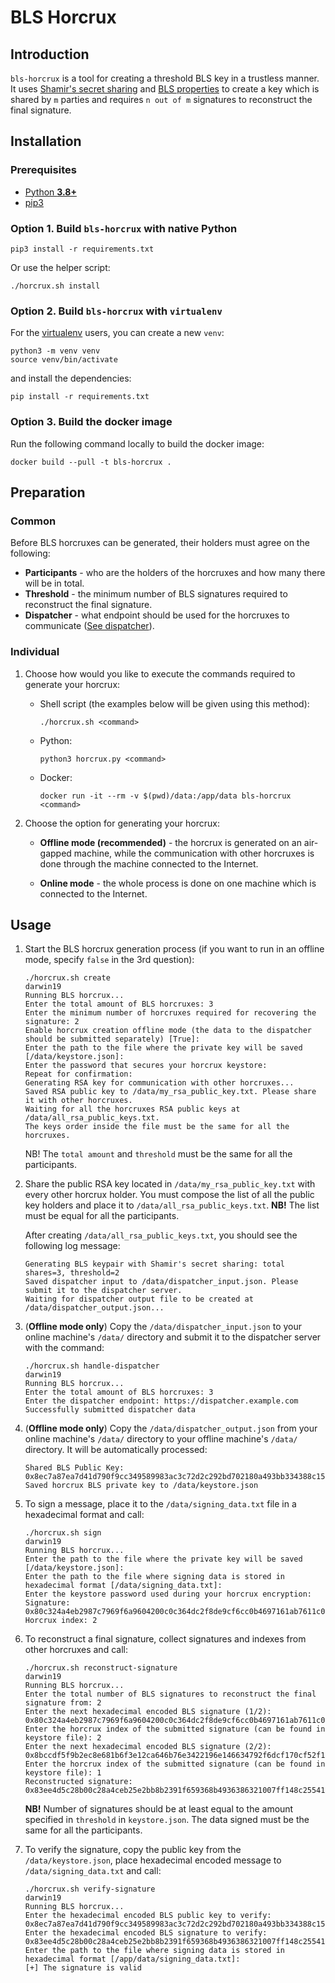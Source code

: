 # BLS Horcrux

## Introduction

`bls-horcrux` is a tool for creating a threshold BLS key in a trustless manner. It uses [Shamir's secret sharing](https://launchpad.ethereum.org/faq#keys)
and [BLS properties](https://blog.dash.org/secret-sharing-and-threshold-signatures-with-bls-954d1587b5f) to create a key
 which is shared by `m` parties and requires `n out of m` signatures to reconstruct the final signature.

## Installation

### Prerequisites

- [Python **3.8+**](https://www.python.org/about/gettingstarted/)
- [pip3](https://pip.pypa.io/en/stable/installing/)

### Option 1. Build `bls-horcrux` with native Python

```shell script
pip3 install -r requirements.txt
```

Or use the helper script:

```shell script
./horcrux.sh install
```

### Option 2. Build `bls-horcrux` with `virtualenv`

For the [virtualenv](https://virtualenv.pypa.io/en/latest/) users, you can create a new `venv`:

```shell script
python3 -m venv venv
source venv/bin/activate
```

and install the dependencies:

```shell script
pip install -r requirements.txt
```

### Option 3. Build the docker image

Run the following command locally to build the docker image:

```shell script
docker build --pull -t bls-horcrux .
```

## Preparation

### Common

Before BLS horcruxes can be generated, their holders must agree on the following:

- **Participants** - who are the holders of the horcruxes and how many there will be in total.
- **Threshold** - the minimum number of BLS signatures required to reconstruct the final signature.
- **Dispatcher** - what endpoint should be used for the horcruxes to communicate ([See dispatcher](./dispatcher/README.md)).

### Individual

1. Choose how would you like to execute the commands required to generate your horcrux:

    - Shell script (the examples below will be given using this method):
        ```shell script
        ./horcrux.sh <command>
        ```
    - Python:
        ```shell script
        python3 horcrux.py <command>
        ```
    - Docker:
        ```shell script
        docker run -it --rm -v $(pwd)/data:/app/data bls-horcrux <command>
        ```

2. Choose the option for generating your horcrux:

    - **Offline mode (recommended)** - the horcrux is generated on an air-gapped machine, while the communication
      with other horcruxes is done through the machine connected to the Internet.

    - **Online mode** - the whole process is done on one machine which is connected to the Internet.

## Usage

1. Start the BLS horcrux generation process
   (if you want to run in an offline mode, specify `false` in the 3rd question):

    ```shell script
    ./horcrux.sh create
    darwin19
    Running BLS horcrux...
    Enter the total amount of BLS horcruxes: 3
    Enter the minimum number of horcruxes required for recovering the signature: 2
    Enable horcrux creation offline mode (the data to the dispatcher should be submitted separately) [True]:
    Enter the path to the file where the private key will be saved [/data/keystore.json]:
    Enter the password that secures your horcrux keystore:
    Repeat for confirmation:
    Generating RSA key for communication with other horcruxes...
    Saved RSA public key to /data/my_rsa_public_key.txt. Please share it with other horcruxes.
    Waiting for all the horcruxes RSA public keys at /data/all_rsa_public_keys.txt.
    The keys order inside the file must be the same for all the horcruxes.
    ```

    NB! The `total amount` and `threshold` must be the same for all the participants.

2. Share the public RSA key located in `/data/my_rsa_public_key.txt` with every other horcrux holder.
    You must compose the list of all the public key holders and place it to `/data/all_rsa_public_keys.txt`.
    **NB!** The list must be equal for all the participants.

    After creating `/data/all_rsa_public_keys.txt`, you should see the following log message:

    ```shell script
    Generating BLS keypair with Shamir's secret sharing: total shares=3, threshold=2
    Saved dispatcher input to /data/dispatcher_input.json. Please submit it to the dispatcher server.
    Waiting for dispatcher output file to be created at /data/dispatcher_output.json...
    ```

3. (**Offline mode only**) Copy the `/data/dispatcher_input.json` to your online machine's `/data/` directory and submit it to
   the dispatcher server with the command:

    ```shell script
    ./horcrux.sh handle-dispatcher
    darwin19
    Running BLS horcrux...
    Enter the total amount of BLS horcruxes: 3
    Enter the dispatcher endpoint: https://dispatcher.example.com
    Successfully submitted dispatcher data
    ```

4. (**Offline mode only**) Copy the `/data/dispatcher_output.json` from your online machine's `/data/` directory to your offline
   machine's `/data/` directory. It will be automatically processed:

    ```shell script
    Shared BLS Public Key:
    0x8ec7a87ea7d41d790f9cc349589983ac3c72d2c292bd702180a493bb334388c158988b0b8dac182390ca90a64c75c9c6
    Saved horcrux BLS private key to /data/keystore.json
    ```

5. To sign a message, place it to the `/data/signing_data.txt` file in a hexadecimal format and call:

    ```shell script
    ./horcrux.sh sign
    darwin19
    Running BLS horcrux...
    Enter the path to the file where the private key will be saved [/data/keystore.json]:
    Enter the path to the file where signing data is stored in hexadecimal format [/data/signing_data.txt]:
    Enter the keystore password used during your horcrux encryption:
    Signature:
    0x80c324a4eb2987c7969f6a9604200c0c364dc2f8de9cf6cc0b4697161ab7611c0996bdcf4faac241a361322eecc041541715908c5e62bfcd02220d29529692d66e547e58c7031c47cc5074a622fc47c23054eb93c4349f5dc4505123ce1d4b04
    Horcrux index: 2
    ```

6. To reconstruct a final signature, collect signatures and indexes from other horcruxes and call:

    ```shell script
    ./horcrux.sh reconstruct-signature
    darwin19
    Running BLS horcrux...
    Enter the total number of BLS signatures to reconstruct the final signature from: 2
    Enter the next hexadecimal encoded BLS signature (1/2): 0x80c324a4eb2987c7969f6a9604200c0c364dc2f8de9cf6cc0b4697161ab7611c0996bdcf4faac241a361322eecc041541715908c5e62bfcd02220d29529692d66e547e58c7031c47cc5074a622fc47c23054eb93c4349f5dc4505123ce1d4b04
    Enter the horcrux index of the submitted signature (can be found in keystore file): 2
    Enter the next hexadecimal encoded BLS signature (2/2): 0x8bccdf5f9b2ec8e681b6f3e12ca646b76e3422196e146634792f6dcf170cf52f17fe8e806b9d5272491423462777ddb011e776ee79d9cf73a59908a6fea9ea93837ffe0e6268850f6b50a5407f891fa590e848cc2c7bd2a8480c8160cdfdc17f
    Enter the horcrux index of the submitted signature (can be found in keystore file): 1
    Reconstructed signature:
    0x83ee4d5c28b00c28a4ceb25e2bb8b2391f659368b4936386321007ff148c25541f807ab8f16785fb1cb26b10220daf8202c95ed66e747cc31a003087f1ccea79434d90e9ca163c5d7f7d1102992b81e96c2b6b69f9b716940a18a7c6e8dbef25
    ```
   **NB!** Number of signatures should be at least equal to the amount specified in `threshold` in `keystore.json`.
   The data signed must be the same for all the participants.

7. To verify the signature, copy the public key from the `/data/keystore.json`,
   place hexadecimal encoded message to `/data/signing_data.txt` and call:

    ```shell script
    ./horcrux.sh verify-signature
    darwin19
    Running BLS horcrux...
    Enter the hexadecimal encoded BLS public key to verify: 0x8ec7a87ea7d41d790f9cc349589983ac3c72d2c292bd702180a493bb334388c158988b0b8dac182390ca90a64c75c9c6
    Enter the hexadecimal encoded BLS signature to verify: 0x83ee4d5c28b00c28a4ceb25e2bb8b2391f659368b4936386321007ff148c25541f807ab8f16785fb1cb26b10220daf8202c95ed66e747cc31a003087f1ccea79434d90e9ca163c5d7f7d1102992b81e96c2b6b69f9b716940a18a7c6e8dbef25
    Enter the path to the file where signing data is stored in hexadecimal format [/app/data/signing_data.txt]:
    [+] The signature is valid
    ```
